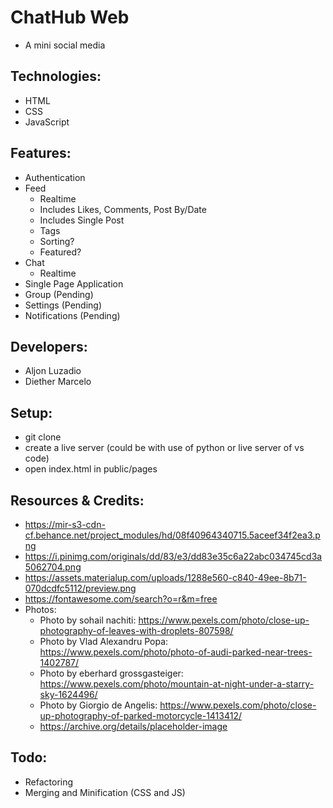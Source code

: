 # ChatHub Web
- A mini social media

## Technologies:
- HTML
- CSS
- JavaScript

## Features:
- Authentication 
- Feed
    - Realtime
    - Includes Likes, Comments, Post By/Date
    - Includes Single Post
    - Tags
    - Sorting?
    - Featured? 
- Chat 
    - Realtime
- Single Page Application
- Group (Pending)
- Settings (Pending)
- Notifications (Pending)

## Developers:
- Aljon Luzadio
- Diether Marcelo

## Setup:
- git clone
- create a live server (could be with use of python or live server of vs code)
- open index.html in public/pages

## Resources & Credits:
- https://mir-s3-cdn-cf.behance.net/project_modules/hd/08f40964340715.5aceef34f2ea3.png
- https://i.pinimg.com/originals/dd/83/e3/dd83e35c6a22abc034745cd3a5062704.png
- https://assets.materialup.com/uploads/1288e560-c840-49ee-8b71-070dcdfc5112/preview.png
- https://fontawesome.com/search?o=r&m=free
- Photos:
    - Photo by sohail nachiti: https://www.pexels.com/photo/close-up-photography-of-leaves-with-droplets-807598/
    - Photo by Vlad Alexandru Popa: https://www.pexels.com/photo/photo-of-audi-parked-near-trees-1402787/
    - Photo by eberhard grossgasteiger: https://www.pexels.com/photo/mountain-at-night-under-a-starry-sky-1624496/
    - Photo by Giorgio de Angelis: https://www.pexels.com/photo/close-up-photography-of-parked-motorcycle-1413412/
    - https://archive.org/details/placeholder-image

## Todo: 
- Refactoring
- Merging and Minification (CSS and JS)
